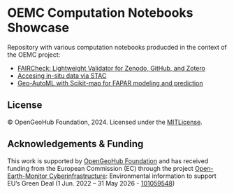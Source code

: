 # OEMC Computation Notebooks Showcase

Repository with various computation notebooks producded in the context of the OEMC project:

- [FAIRCheck: Lightweight Validator for Zenodo, GitHub, and Zotero](OEMC_FAIRCheck_v1.ipynb)
- [Accesing in-situ data via STAC](OEMC_in-situ.ipynb)
- [Geo-AutoML with Scikit-map for FAPAR modeling and prediction](OEMC_Geo_Automl_scikit_map.ipynb)

## License

© OpenGeoHub Foundation, 2024. Licensed under the [MITLicense](LICENSE).

## Acknowledgements & Funding

This work is supported by [OpenGeoHub Foundation](https://opengeohub.org/) and has received funding from the
European Commission (EC) through the project [Open-Earth-Monitor Cyberinfrastructure](https://earthmonitor.org/): Environmental information to support EU’s Green Deal (1 Jun. 2022 – 31 May 2026 - [101059548](https://cordis.europa.eu/project/id/101059548))